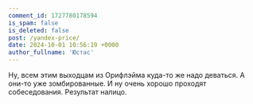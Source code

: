 ```yaml
---
comment_id: 1727780178594
is_spam: false
is_deleted: false
post: /yandex-price/
date: 2024-10-01 10:56:19 +0000
author_fullname: 'Юстас'
---
```


Ну, всем этим выходцам из Орифлэйма куда-то же надо деваться.
А они-то уже зомбированные.
И ну очень хорошо проходят собеседования.
Результат налицо.
